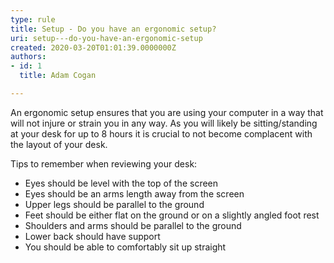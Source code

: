 ```yaml
---
type: rule
title: Setup - Do you have an ergonomic setup?
uri: setup---do-you-have-an-ergonomic-setup
created: 2020-03-20T01:01:39.0000000Z
authors:
- id: 1
  title: Adam Cogan

---
```


​​​An ergonomic setup ensures that you are using your computer in a way that will not injure or strain you in any way. As you will likely be sitting/standing at your desk for up to 8 hours it is crucial to not become complacent with the layout of your desk.​
 
Tips to remember when reviewing your desk:

- Eyes should be level with the top of the screen
- Eyes should be an arms length away from the screen
- Upper legs should be parallel to the ground
- Feet should be either flat on the ground or on a slightly angled foot rest
- Shoulders and arms should be parallel to the ground
- Lower back should have support
- ​You should be able to comfortably sit up straight

